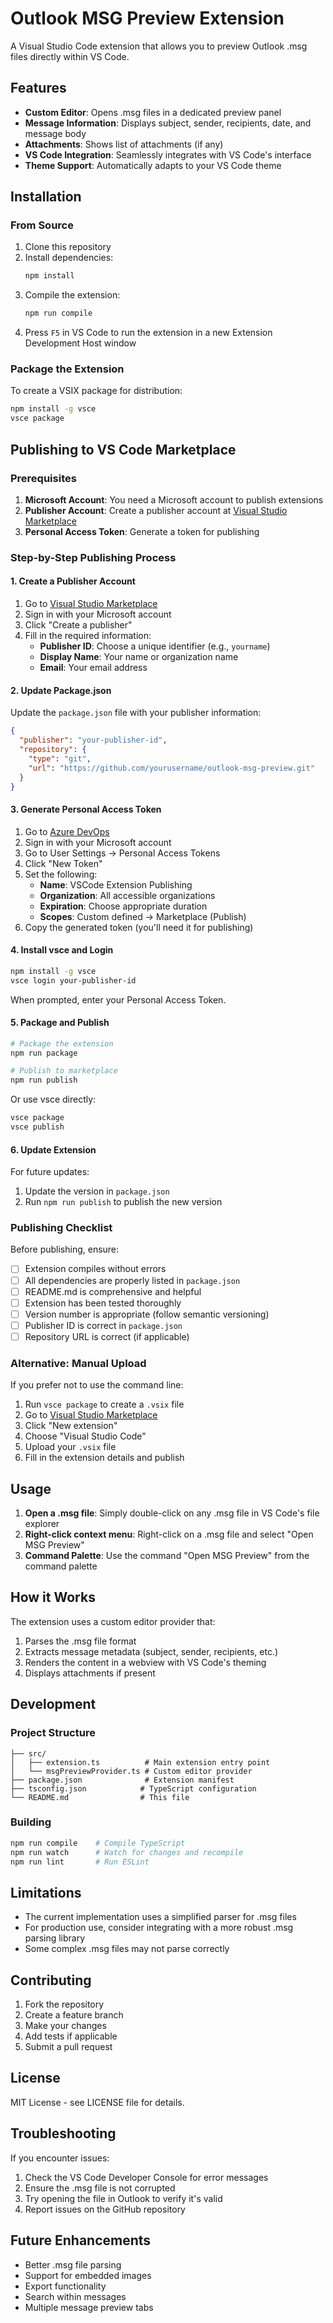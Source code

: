 # Outlook MSG Preview Extension

A Visual Studio Code extension that allows you to preview Outlook .msg files directly within VS Code.

## Features

- **Custom Editor**: Opens .msg files in a dedicated preview panel
- **Message Information**: Displays subject, sender, recipients, date, and message body
- **Attachments**: Shows list of attachments (if any)
- **VS Code Integration**: Seamlessly integrates with VS Code's interface
- **Theme Support**: Automatically adapts to your VS Code theme

## Installation

### From Source

1. Clone this repository
2. Install dependencies:
   ```bash
   npm install
   ```
3. Compile the extension:
   ```bash
   npm run compile
   ```
4. Press `F5` in VS Code to run the extension in a new Extension Development Host window

### Package the Extension

To create a VSIX package for distribution:

```bash
npm install -g vsce
vsce package
```

## Publishing to VS Code Marketplace

### Prerequisites

1. **Microsoft Account**: You need a Microsoft account to publish extensions
2. **Publisher Account**: Create a publisher account at [Visual Studio Marketplace](https://marketplace.visualstudio.com/manage)
3. **Personal Access Token**: Generate a token for publishing

### Step-by-Step Publishing Process

#### 1. Create a Publisher Account

1. Go to [Visual Studio Marketplace](https://marketplace.visualstudio.com/manage)
2. Sign in with your Microsoft account
3. Click "Create a publisher"
4. Fill in the required information:
   - **Publisher ID**: Choose a unique identifier (e.g., `yourname`)
   - **Display Name**: Your name or organization name
   - **Email**: Your email address

#### 2. Update Package.json

Update the `package.json` file with your publisher information:

```json
{
  "publisher": "your-publisher-id",
  "repository": {
    "type": "git",
    "url": "https://github.com/yourusername/outlook-msg-preview.git"
  }
}
```

#### 3. Generate Personal Access Token

1. Go to [Azure DevOps](https://dev.azure.com)
2. Sign in with your Microsoft account
3. Go to User Settings → Personal Access Tokens
4. Click "New Token"
5. Set the following:
   - **Name**: VSCode Extension Publishing
   - **Organization**: All accessible organizations
   - **Expiration**: Choose appropriate duration
   - **Scopes**: Custom defined → Marketplace (Publish)
6. Copy the generated token (you'll need it for publishing)

#### 4. Install vsce and Login

```bash
npm install -g vsce
vsce login your-publisher-id
```

When prompted, enter your Personal Access Token.

#### 5. Package and Publish

```bash
# Package the extension
npm run package

# Publish to marketplace
npm run publish
```

Or use vsce directly:

```bash
vsce package
vsce publish
```

#### 6. Update Extension

For future updates:

1. Update the version in `package.json`
2. Run `npm run publish` to publish the new version

### Publishing Checklist

Before publishing, ensure:

- [ ] Extension compiles without errors
- [ ] All dependencies are properly listed in `package.json`
- [ ] README.md is comprehensive and helpful
- [ ] Extension has been tested thoroughly
- [ ] Version number is appropriate (follow semantic versioning)
- [ ] Publisher ID is correct in `package.json`
- [ ] Repository URL is correct (if applicable)

### Alternative: Manual Upload

If you prefer not to use the command line:

1. Run `vsce package` to create a `.vsix` file
2. Go to [Visual Studio Marketplace](https://marketplace.visualstudio.com/manage)
3. Click "New extension"
4. Choose "Visual Studio Code"
5. Upload your `.vsix` file
6. Fill in the extension details and publish

## Usage

1. **Open a .msg file**: Simply double-click on any .msg file in VS Code's file explorer
2. **Right-click context menu**: Right-click on a .msg file and select "Open MSG Preview"
3. **Command Palette**: Use the command "Open MSG Preview" from the command palette

## How it Works

The extension uses a custom editor provider that:
1. Parses the .msg file format
2. Extracts message metadata (subject, sender, recipients, etc.)
3. Renders the content in a webview with VS Code's theming
4. Displays attachments if present

## Development

### Project Structure

```
├── src/
│   ├── extension.ts          # Main extension entry point
│   └── msgPreviewProvider.ts # Custom editor provider
├── package.json              # Extension manifest
├── tsconfig.json            # TypeScript configuration
└── README.md                # This file
```

### Building

```bash
npm run compile    # Compile TypeScript
npm run watch      # Watch for changes and recompile
npm run lint       # Run ESLint
```

## Limitations

- The current implementation uses a simplified parser for .msg files
- For production use, consider integrating with a more robust .msg parsing library
- Some complex .msg files may not parse correctly

## Contributing

1. Fork the repository
2. Create a feature branch
3. Make your changes
4. Add tests if applicable
5. Submit a pull request

## License

MIT License - see LICENSE file for details.

## Troubleshooting

If you encounter issues:

1. Check the VS Code Developer Console for error messages
2. Ensure the .msg file is not corrupted
3. Try opening the file in Outlook to verify it's valid
4. Report issues on the GitHub repository

## Future Enhancements

- Better .msg file parsing
- Support for embedded images
- Export functionality
- Search within messages
- Multiple message preview tabs 